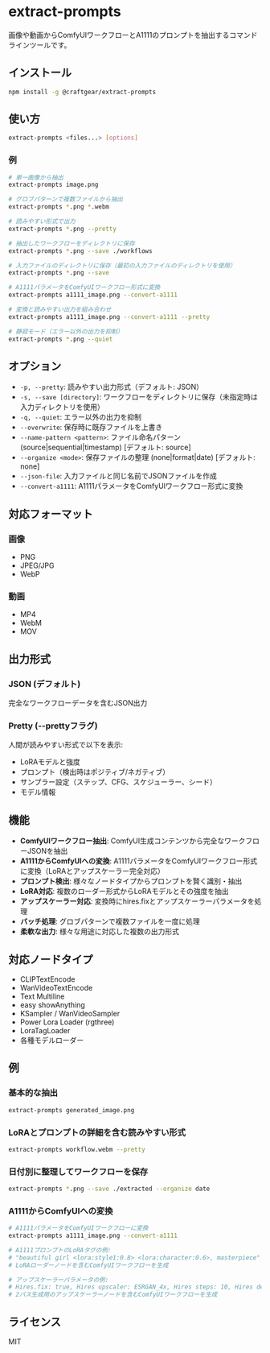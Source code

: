 # extract-prompts

画像や動画からComfyUIワークフローとA1111のプロンプトを抽出するコマンドラインツールです。

## インストール

```bash
npm install -g @craftgear/extract-prompts
```

## 使い方

```bash
extract-prompts <files...> [options]
```

### 例

```bash
# 単一画像から抽出
extract-prompts image.png

# グロブパターンで複数ファイルから抽出
extract-prompts *.png *.webm

# 読みやすい形式で出力
extract-prompts *.png --pretty

# 抽出したワークフローをディレクトリに保存
extract-prompts *.png --save ./workflows

# 入力ファイルのディレクトリに保存（最初の入力ファイルのディレクトリを使用）
extract-prompts *.png --save

# A1111パラメータをComfyUIワークフロー形式に変換
extract-prompts a1111_image.png --convert-a1111

# 変換と読みやすい出力を組み合わせ
extract-prompts a1111_image.png --convert-a1111 --pretty

# 静寂モード（エラー以外の出力を抑制）
extract-prompts *.png --quiet
```

## オプション

- `-p, --pretty`: 読みやすい出力形式（デフォルト: JSON）
- `-s, --save [directory]`: ワークフローをディレクトリに保存（未指定時は入力ディレクトリを使用）
- `-q, --quiet`: エラー以外の出力を抑制
- `--overwrite`: 保存時に既存ファイルを上書き
- `--name-pattern <pattern>`: ファイル命名パターン (source|sequential|timestamp) [デフォルト: source]
- `--organize <mode>`: 保存ファイルの整理 (none|format|date) [デフォルト: none]
- `--json-file`: 入力ファイルと同じ名前でJSONファイルを作成
- `--convert-a1111`: A1111パラメータをComfyUIワークフロー形式に変換

## 対応フォーマット

### 画像
- PNG
- JPEG/JPG
- WebP

### 動画
- MP4
- WebM
- MOV

## 出力形式

### JSON (デフォルト)
完全なワークフローデータを含むJSON出力

### Pretty (--prettyフラグ)
人間が読みやすい形式で以下を表示:
- LoRAモデルと強度
- プロンプト（検出時はポジティブ/ネガティブ）
- サンプラー設定（ステップ、CFG、スケジューラー、シード）
- モデル情報

## 機能

- **ComfyUIワークフロー抽出**: ComfyUI生成コンテンツから完全なワークフローJSONを抽出
- **A1111からComfyUIへの変換**: A1111パラメータをComfyUIワークフロー形式に変換（LoRAとアップスケーラー完全対応）
- **プロンプト検出**: 様々なノードタイプからプロンプトを賢く識別・抽出
- **LoRA対応**: 複数のローダー形式からLoRAモデルとその強度を抽出
- **アップスケーラー対応**: 変換時にhires.fixとアップスケーラーパラメータを処理
- **バッチ処理**: グロブパターンで複数ファイルを一度に処理
- **柔軟な出力**: 様々な用途に対応した複数の出力形式

## 対応ノードタイプ

- CLIPTextEncode
- WanVideoTextEncode
- Text Multiline
- easy showAnything
- KSampler / WanVideoSampler
- Power Lora Loader (rgthree)
- LoraTagLoader
- 各種モデルローダー

## 例

### 基本的な抽出
```bash
extract-prompts generated_image.png
```

### LoRAとプロンプトの詳細を含む読みやすい形式
```bash
extract-prompts workflow.webm --pretty
```

### 日付別に整理してワークフローを保存
```bash
extract-prompts *.png --save ./extracted --organize date
```

### A1111からComfyUIへの変換
```bash
# A1111パラメータをComfyUIワークフローに変換
extract-prompts a1111_image.png --convert-a1111

# A1111プロンプトのLoRAタグの例:
# "beautiful girl <lora:style1:0.8> <lora:character:0.6>, masterpiece"
# LoRAローダーノードを含むComfyUIワークフローを生成

# アップスケーラーパラメータの例:
# Hires.fix: true, Hires upscaler: ESRGAN_4x, Hires steps: 10, Hires denoising: 0.5
# 2パス生成用のアップスケーラーノードを含むComfyUIワークフローを生成
```

## ライセンス

MIT
